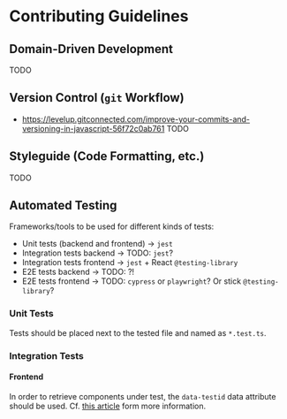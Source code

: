 # Contributing Guidelines

## Domain-Driven Development

TODO

## Version Control (`git` Workflow)

- https://levelup.gitconnected.com/improve-your-commits-and-versioning-in-javascript-56f72c0ab761
TODO

## Styleguide (Code Formatting, etc.)

TODO

## Automated Testing

Frameworks/tools to be used for different kinds of tests:

-   Unit tests (backend and frontend) &rarr; `jest`
-   Integration tests backend &rarr; TODO: `jest`?
-   Integration tests frontend &rarr; `jest` + React `@testing-library`
-   E2E tests backend &rarr; TODO: ?!
-   E2E tests frontend &rarr; TODO: `cypress` or `playwright`? Or stick `@testing-library`?

### Unit Tests

Tests should be placed next to the tested file and named as `*.test.ts`.

### Integration Tests

#### Frontend

In order to retrieve components under test, the `data-testid` data attribute should be used. Cf. [this article](https://javascript.plainenglish.io/i-tested-a-react-app-with-jest-testing-library-and-cypress-here-are-the-differences-3192eae03850) form more information.
